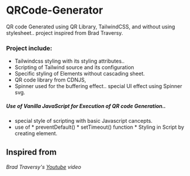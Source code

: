 # QRCode-Generator
QR code Generated using QR Library, TailwindCSS, and without using stylesheet.. project inspired from Brad Traversy.

### Project include:
* Tailwindcss styling with its styling attributes..
* Scripting of Tailwind source and its configuration
* Specific styling of Elements without cascading sheet.
* QR code library from CDNJS,
* Spinner used for the buffering effect.. special UI effect using Spinner svg.


##### Use of Vanilla JavaScript for Execution of QR code Generation..
* special style of scripting with basic Javascript cancepts.
* use of 
      *   preventDefault()
      *   setTimeout() function
      *   Styling in Script by creating element.


## Inspired from 
###### Brad Traversy's [Youtube](https://www.youtube.com/watch?v=qNiUlml9MDk) video
